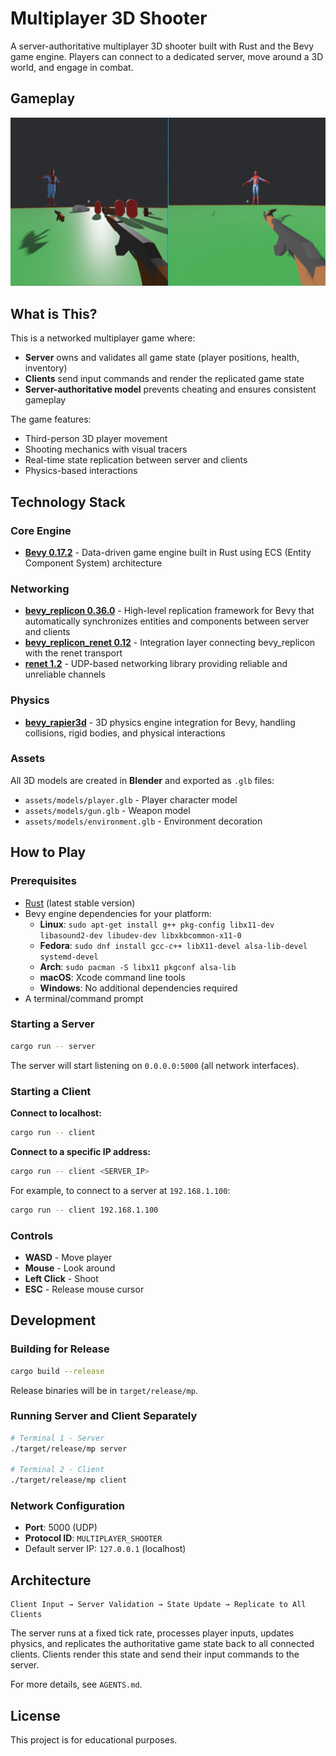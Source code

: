 # Multiplayer 3D Shooter

A server-authoritative multiplayer 3D shooter built with Rust and the Bevy game engine. Players can connect to a dedicated server, move around a 3D world, and engage in combat.

## Gameplay

![Gameplay Screenshot](assets/media/screenshot.png)

## What is This?

This is a networked multiplayer game where:
- **Server** owns and validates all game state (player positions, health, inventory)
- **Clients** send input commands and render the replicated game state
- **Server-authoritative model** prevents cheating and ensures consistent gameplay

The game features:
- Third-person 3D player movement
- Shooting mechanics with visual tracers
- Real-time state replication between server and clients
- Physics-based interactions

## Technology Stack

### Core Engine
- **[Bevy 0.17.2](https://bevyengine.org/)** - Data-driven game engine built in Rust using ECS (Entity Component System) architecture

### Networking
- **[bevy_replicon 0.36.0](https://docs.rs/bevy_replicon/)** - High-level replication framework for Bevy that automatically synchronizes entities and components between server and clients
- **[bevy_replicon_renet 0.12](https://docs.rs/bevy_replicon_renet/)** - Integration layer connecting bevy_replicon with the renet transport
- **[renet 1.2](https://docs.rs/renet/)** - UDP-based networking library providing reliable and unreliable channels

### Physics
- **[bevy_rapier3d](https://github.com/dimforge/bevy_rapier)** - 3D physics engine integration for Bevy, handling collisions, rigid bodies, and physical interactions

### Assets
All 3D models are created in **Blender** and exported as `.glb` files:
- `assets/models/player.glb` - Player character model
- `assets/models/gun.glb` - Weapon model
- `assets/models/environment.glb` - Environment decoration

## How to Play

### Prerequisites
- [Rust](https://www.rust-lang.org/tools/install) (latest stable version)
- Bevy engine dependencies for your platform:
  - **Linux**: `sudo apt-get install g++ pkg-config libx11-dev libasound2-dev libudev-dev libxkbcommon-x11-0`
  - **Fedora**: `sudo dnf install gcc-c++ libX11-devel alsa-lib-devel systemd-devel`
  - **Arch**: `sudo pacman -S libx11 pkgconf alsa-lib`
  - **macOS**: Xcode command line tools
  - **Windows**: No additional dependencies required
- A terminal/command prompt

### Starting a Server

```bash
cargo run -- server
```

The server will start listening on `0.0.0.0:5000` (all network interfaces).

### Starting a Client

**Connect to localhost:**
```bash
cargo run -- client
```

**Connect to a specific IP address:**
```bash
cargo run -- client <SERVER_IP>
```

For example, to connect to a server at `192.168.1.100`:
```bash
cargo run -- client 192.168.1.100
```

### Controls
- **WASD** - Move player
- **Mouse** - Look around
- **Left Click** - Shoot
- **ESC** - Release mouse cursor

## Development

### Building for Release
```bash
cargo build --release
```

Release binaries will be in `target/release/mp`.

### Running Server and Client Separately
```bash
# Terminal 1 - Server
./target/release/mp server

# Terminal 2 - Client
./target/release/mp client
```

### Network Configuration
- **Port**: 5000 (UDP)
- **Protocol ID**: `MULTIPLAYER_SHOOTER`
- Default server IP: `127.0.0.1` (localhost)

## Architecture

```
Client Input → Server Validation → State Update → Replicate to All Clients
```

The server runs at a fixed tick rate, processes player inputs, updates physics, and replicates the authoritative game state back to all connected clients. Clients render this state and send their input commands to the server.

For more details, see `AGENTS.md`.

## License

This project is for educational purposes.
